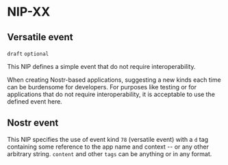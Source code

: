 NIP-XX
======

Versatile event
-------------------------

`draft` `optional`

This NIP defines a simple event that do not require interoperability.

When creating Nostr-based applications, suggesting a new kinds each time can be burdensome for developers. For purposes like testing or for applications that do not require interoperability, it is acceptable to use the defined event here.

## Nostr event

This NIP specifies the use of event kind `78` (versatile event) with a `d` tag containing some reference to the app name and context -- or any other arbitrary string. `content` and other `tags` can be anything or in any format.
